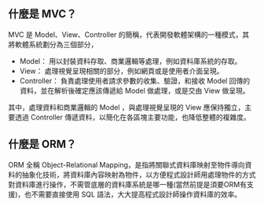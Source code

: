 ## 什麼是 MVC？
MVC 是 Model、View、Controller 的簡稱，代表開發軟體架構的一種模式，其將軟體系統劃分為三個部分，  

- Model： 用以封裝資料存取、商業邏輯等處理，例如資料庫系統的存取。  
- View： 處理視覺呈現相關的部分，例如網頁或是使用者介面呈現。  
- Controller： 負責處理使用者請求參數的收集、驗證，和接收 Model 回傳的資料，並在解析後確定應該傳遞給 Model 做處理，或是交由 View 做呈現。  

其中，處理資料和商業邏輯的 Model ，與處理視覺呈現的 View 應保持獨立，主要透過 Controller 傳遞資料，以簡化在各區塊主要功能，也降低整體的複雜度。

## 什麼是 ORM？  
ORM 全稱 Object-Relational Mapping，是指將關聯式資料庫映射至物件導向資料的抽象化技術，將資料庫內容映射為物件，以方便程式設計師用處理物件的方式對資料庫進行操作，不需管底層的資料庫系統是哪一種(當然前提是須要ORM有支援)，也不需要直接使用 SQL 語法，大大提高程式設計師操作資料庫的效率。